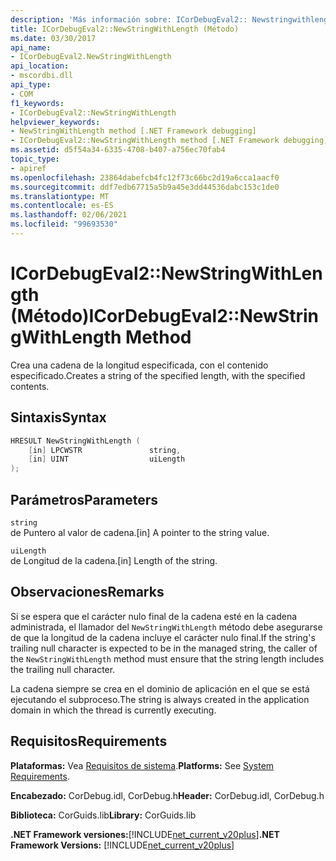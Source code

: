 ```yaml
---
description: 'Más información sobre: ICorDebugEval2:: Newstringwithlength ((método)'
title: ICorDebugEval2::NewStringWithLength (Método)
ms.date: 03/30/2017
api_name:
- ICorDebugEval2.NewStringWithLength
api_location:
- mscordbi.dll
api_type:
- COM
f1_keywords:
- ICorDebugEval2::NewStringWithLength
helpviewer_keywords:
- NewStringWithLength method [.NET Framework debugging]
- ICorDebugEval2::NewStringWithLength method [.NET Framework debugging]
ms.assetid: d5f54a34-6335-4708-b407-a756ec70fab4
topic_type:
- apiref
ms.openlocfilehash: 23864dabefcb4fc12f73c66bc2d19a6cca1aacf0
ms.sourcegitcommit: ddf7edb67715a5b9a45e3dd44536dabc153c1de0
ms.translationtype: MT
ms.contentlocale: es-ES
ms.lasthandoff: 02/06/2021
ms.locfileid: "99693530"
---
```

# <a name="icordebugeval2newstringwithlength-method"></a><span data-ttu-id="d1f72-103">ICorDebugEval2::NewStringWithLength (Método)</span><span class="sxs-lookup"><span data-stu-id="d1f72-103">ICorDebugEval2::NewStringWithLength Method</span></span>

<span data-ttu-id="d1f72-104">Crea una cadena de la longitud especificada, con el contenido especificado.</span><span class="sxs-lookup"><span data-stu-id="d1f72-104">Creates a string of the specified length, with the specified contents.</span></span>  
  
## <a name="syntax"></a><span data-ttu-id="d1f72-105">Sintaxis</span><span class="sxs-lookup"><span data-stu-id="d1f72-105">Syntax</span></span>  
  
```cpp  
HRESULT NewStringWithLength (  
    [in] LPCWSTR               string,  
    [in] UINT                  uiLength  
);  
```  
  
## <a name="parameters"></a><span data-ttu-id="d1f72-106">Parámetros</span><span class="sxs-lookup"><span data-stu-id="d1f72-106">Parameters</span></span>  

 `string`  
 <span data-ttu-id="d1f72-107">de Puntero al valor de cadena.</span><span class="sxs-lookup"><span data-stu-id="d1f72-107">[in] A pointer to the string value.</span></span>  
  
 `uiLength`  
 <span data-ttu-id="d1f72-108">de Longitud de la cadena.</span><span class="sxs-lookup"><span data-stu-id="d1f72-108">[in] Length of the string.</span></span>  
  
## <a name="remarks"></a><span data-ttu-id="d1f72-109">Observaciones</span><span class="sxs-lookup"><span data-stu-id="d1f72-109">Remarks</span></span>  

 <span data-ttu-id="d1f72-110">Si se espera que el carácter nulo final de la cadena esté en la cadena administrada, el llamador del `NewStringWithLength` método debe asegurarse de que la longitud de la cadena incluye el carácter nulo final.</span><span class="sxs-lookup"><span data-stu-id="d1f72-110">If the string's trailing null character is expected to be in the managed string, the caller of the `NewStringWithLength` method must ensure that the string length includes the trailing null character.</span></span>  
  
 <span data-ttu-id="d1f72-111">La cadena siempre se crea en el dominio de aplicación en el que se está ejecutando el subproceso.</span><span class="sxs-lookup"><span data-stu-id="d1f72-111">The string is always created in the application domain in which the thread is currently executing.</span></span>  
  
## <a name="requirements"></a><span data-ttu-id="d1f72-112">Requisitos</span><span class="sxs-lookup"><span data-stu-id="d1f72-112">Requirements</span></span>  

 <span data-ttu-id="d1f72-113">**Plataformas:** Vea [Requisitos de sistema](../../get-started/system-requirements.md).</span><span class="sxs-lookup"><span data-stu-id="d1f72-113">**Platforms:** See [System Requirements](../../get-started/system-requirements.md).</span></span>  
  
 <span data-ttu-id="d1f72-114">**Encabezado:** CorDebug.idl, CorDebug.h</span><span class="sxs-lookup"><span data-stu-id="d1f72-114">**Header:** CorDebug.idl, CorDebug.h</span></span>  
  
 <span data-ttu-id="d1f72-115">**Biblioteca:** CorGuids.lib</span><span class="sxs-lookup"><span data-stu-id="d1f72-115">**Library:** CorGuids.lib</span></span>  
  
 <span data-ttu-id="d1f72-116">**.NET Framework versiones:**[!INCLUDE[net_current_v20plus](../../../../includes/net-current-v20plus-md.md)]</span><span class="sxs-lookup"><span data-stu-id="d1f72-116">**.NET Framework Versions:** [!INCLUDE[net_current_v20plus](../../../../includes/net-current-v20plus-md.md)]</span></span>
